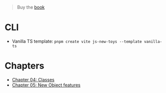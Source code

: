 > Buy the [book](https://thenewtoys.dev/where-to-buy)

# CLI

- Vanilla TS template: `pnpm create vite js-new-toys --template vanilla-ts`

# Chapters

- [Chapter 04: Classes](./src/04-classes)
- [Chapter 05: New Object features](./src/05-new-object-features)

